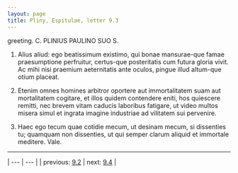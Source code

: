 ```yaml
---
layout: page
title: Pliny, Espitulae, letter 9.3
---
```


greeting. C. PLINIUS PAULINO SUO S.



1. Alius aliud: ego beatissimum existimo, qui bonae mansurae-que famae praesumptione perfruitur, certus-que posteritatis cum futura gloria vivit. Ac mihi nisi praemium aeternitatis ante oculos, pingue illud altum-que otium placeat.



2. Etenim omnes homines arbitror oportere aut immortalitatem suam aut mortalitatem cogitare, et illos quidem contendere eniti, hos quiescere remitti, nec brevem vitam caducis laboribus fatigare, ut video multos misera simul et ingrata imagine industriae ad vilitatem sui pervenire.



3. Haec ego tecum quae cotidie mecum, ut desinam mecum, si dissenties tu; quamquam non dissenties, ut qui semper clarum aliquid et immortale meditere. Vale.



---

| --- | --- |
| previous: [9.2](../9.2/) | next: [9.4](../9.4/) |